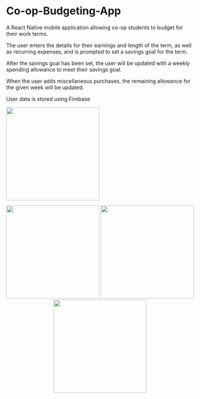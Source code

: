 # Co-op-Budgeting-App

A React Native mobile application allowing co-op students to budget for their work terms.

The user enters the details for their earnings and length of the term, as well as recurring expenses, and is prompted to set a savings goal for the term.

After the savings goal has been set, the user will be updated with a weekly spending allowance to meet their savings goal.

When the user adds miscellaneous purchases, the remaining allowance for the given week will be updated.

User data is stored using Firebase

<p align="left">
  <img src="https://raw.githubusercontent.com/haydnwiese/Website-new/master/src/Components/Projects/appBasicFunc.gif" width="250">
</p>

<p align="center">
  <img src="https://raw.githubusercontent.com/haydnwiese/Website-new/master/src/Components/Projects/coopScreenshot3.png" width="250">
  <img src="https://raw.githubusercontent.com/haydnwiese/Website-new/master/src/Components/Projects/coopScreenshot1.png" width="250">
  <img src="https://raw.githubusercontent.com/haydnwiese/Website-new/master/src/Components/Projects/coopScreenshot2.png" width="250">
</p>

